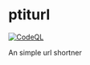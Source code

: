 # ptiturl

[![CodeQL](https://github.com/Itotutona/ptiturl/actions/workflows/codeql-analysis.yml/badge.svg)](https://github.com/Itotutona/ptiturl/actions/workflows/codeql-analysis.yml)

An simple url shortner

